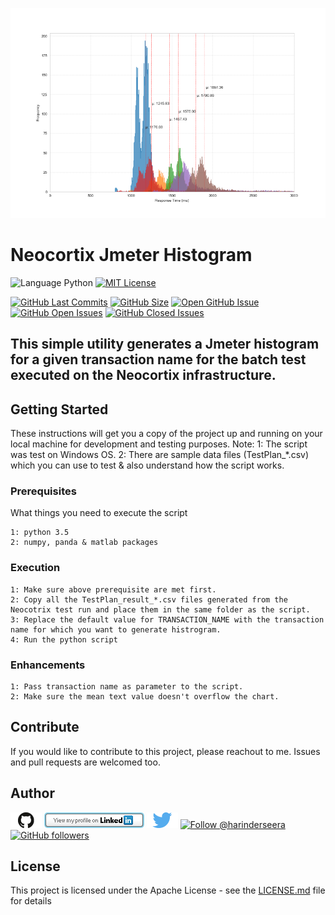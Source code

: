 ![index](https://github.com/hseera/neocortix-jmeter-histogram/blob/main/image/histogram.png)

# Neocortix Jmeter Histogram
![Language Python](https://img.shields.io/badge/%20Language-python-blue.svg) [![MIT License](http://img.shields.io/badge/License-MIT-blue.png)](LICENSE)

[![GitHub Last Commits](https://img.shields.io/github/last-commit/hseera/neocortix-jmeter-histogram.svg)](https://github.com/hseera/neocortix-jmeter-histograms/commits/) [![GitHub Size](https://img.shields.io/github/repo-size/hseera/neocortix-jmeter-histogram.svg)](https://github.com/hseera/neocortix-jmeter-histogram/)
[![Open GitHub Issue](https://img.shields.io/badge/Open-Incident-brightgreen.svg)](https://github.com/hseera/neocortix-jmeter-histogram/issues/new/choose)
[![GitHub Open Issues](https://img.shields.io/github/issues/hseera/python-utilities?color=purple)](https://github.com/hseera/neocortix-jmeter-histogram/issues?q=is%3Aopen+is%3Aissue)
[![GitHub Closed Issues](https://img.shields.io/github/issues-closed/hseera/python-utilities?color=purple)](https://github.com/hseera/neocortix-jmeter-histogram/issues?q=is%3Aclosed+is%3Aissue)

This simple utility generates a Jmeter histogram for a given transaction name for the batch test executed on the Neocortix infrastructure. 
---
## Getting Started

These instructions will get you a copy of the project up and running on your local machine for development and testing purposes.
Note: 
1: The script was test on Windows OS.
2: There are sample data files (TestPlan_*.csv) which you can use to test & also understand how the script works.


### Prerequisites

What things you need to execute the script

```
1: python 3.5
2: numpy, panda & matlab packages

```

### Execution

```
1: Make sure above prerequisite are met first.
2: Copy all the TestPlan_result_*.csv files generated from the Neocotrix test run and place them in the same folder as the script.
3: Replace the default value for TRANSACTION_NAME with the transaction name for which you want to generate histrogram.
4: Run the python script
```

### Enhancements
```
1: Pass transaction name as parameter to the script.
2: Make sure the mean text value doesn't overflow the chart.
```

## Contribute

If you would like to contribute to this project, please reachout to me. Issues and pull requests are welcomed too.

## Author
[<img id="github" src="./images/github.png" width="50" a="https://github.com/hseera/">](https://github.com/hseera/)    [<img src="./images/linkedin.png" style="max-width:100%;" >](https://www.linkedin.com/in/hpseera) [<img id="twitter" src="./images/twitter.png" width="50" a="twitter.com/HarinderSeera/">](https://twitter.com/@HarinderSeera) <a href="https://twitter.com/intent/follow?screen_name=harinderseera"> <img src="https://img.shields.io/twitter/follow/harinderseera.svg?label=Follow%20@harinderseera" alt="Follow @harinderseera" /> </a>          [![GitHub followers](https://img.shields.io/github/followers/hseera.svg?style=social&label=Follow&maxAge=2592000)](https://github.com/hseera?tab=followers)


## License

This project is licensed under the Apache License - see the [LICENSE.md](LICENSE.md) file for details

